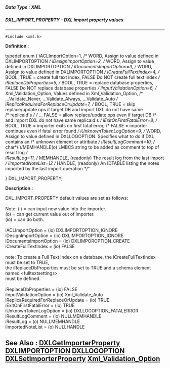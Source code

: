 ##### Data Type : XML
##### DXL_IMPORT_PROPERTY - DXL import property values
---
```
#include <xml.h>
```

**Definition :**

typedef enum
{
	iACLImportOption=1,     /* WORD, Assign to value defined in 
DXLIMPORTOPTION */
	iDesignImportOption=2,    /* WORD, Assign to value defined in 
DXLIMPORTOPTION */
	iDocumentsImportOption=3,    /* WORD, Assign to value defined in 
DXLIMPORTOPTION */
	iCreateFullTextIndex=4,    /* BOOL, TRUE = create full text index, 
FALSE Do NOT create full text index */
	iReplaceDbProperties=5,    /* BOOL, TRUE = replace database properties, 
FALSE Do NOT replace database properties */
	iInputValidationOption=6,    /* Xml_Validation_Option, Values defined 
in Xml_Validation_Option, 
	       /*    ...Validate_Never, ...Validate_Always, ...Validate_Auto */
	iReplicaRequiredForReplaceOrUpdate=7, /* BOOL, TRUE = skip 
replace/update ops if target DB and import DXL do not have same                
/* replicaid's */
	         /* ... FALSE = allow replace/update ops even if target DB 
	         /* and import DXL do not have same replicaid's */
	iExitOnFirstFatalError=8,   /* BOOL, TRUE = importer exits on first 
fatal error, 
	      /* FALSE = importer continues even if fatal error found */
	iUnknownTokenLogOption=9,   /* WORD, Assign to value defined in 
DXLLOGOPTION. Specifies what to do if DXL contains an 
	      /* unknown element or attribute */
	iResultLogComment=10,   /* char*(i)/MEMHANDLE(o)  LMBCS string to be 
added as comment to top of result log */  
	iResultLog=11,    /* MEMHANDLE, (readonly) The result log from the last 
import */
	iImportedNoteList=12    /* HANDLE, (readonly) An IDTABLE listing the 
notes imported by the last import operation */"

} DXL_IMPORT_PROPERTY;

**Description :**

DXL_IMPORT_PROPERTY default values are set as follows:<br>
 <br>
 Note:	(i) = can input new value into the importer.<br>
 	(o) = can get current value out of importer.<br>
 	(io) = can do both. <br>
 <br>
 	iACLImportOption			= (io) DXLIMPORTOPTION_IGNORE<br>
 	iDesignImportOption			= (io) DXLIMPORTOPTION_IGNORE<br>
 	iDocumentsImportOption		= (io) DXLIMPOROPTION_CREATE<br>
 	iCreateFullTextIndex			= (io) FALSE<br>
<br>
		note:	To create a Full Text Index on a database, the iCreateFullTextIndex must be set to TRUE,<br>
		          	the iReplaceDbProperties must be set to TRUE and a schema element named &lt;fulltextsettings&gt;<br>
		        	 must be defined.<br>
<br>
 	iReplaceDbProperties			= (io) FALSE<br>
 	iInputValidationOption			= (io) Xml_Validate_Auto<br>
 	iReplicaRequiredForReplaceOrUpdate	= (io) TRUE<br>
 	iExitOnFirstFatalError			= (io) TRUE<br>
 	iUnknownTokenLogOption		= (io) DXLLOGOPTION_FATALERROR<br>
 	iResultLogComment			= (io) NULLMEMHANDLE<br>
 	iResultLog				= (o)  NULLMEMHANDLE<br>
	iImportedNoteList			= (o)  NULLHANDLE


**See Also :**
[DXLGetImporterProperty](/domino-c-api-docs/reference/Func/DXLGetImporterProperty)
[DXLIMPORTOPTION](/domino-c-api-docs/reference/Data/DXLIMPORTOPTION)
[DXLLOGOPTION](/domino-c-api-docs/reference/Data/DXLLOGOPTION)
[DXLSetImporterProperty](/domino-c-api-docs/reference/Func/DXLSetImporterProperty)
[Xml_Validation_Option](/domino-c-api-docs/reference/Data/Xml_Validation_Option)
---
